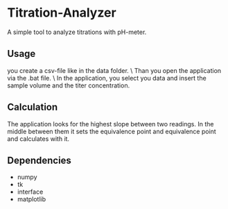 # Titration-Analyzer
A simple tool to analyze titrations with pH-meter.
## Usage
you create a csv-file like in the data folder. \\
Than you open the application via the .bat file. \\
In the application, you select you data and insert the sample volume and the titer concentration. 
## Calculation
The application looks for the highest slope between two readings. In the middle between them it sets the equivalence point and equivalence point and calculates with it.
## Dependencies
- numpy
- tk
- interface
- matplotlib
